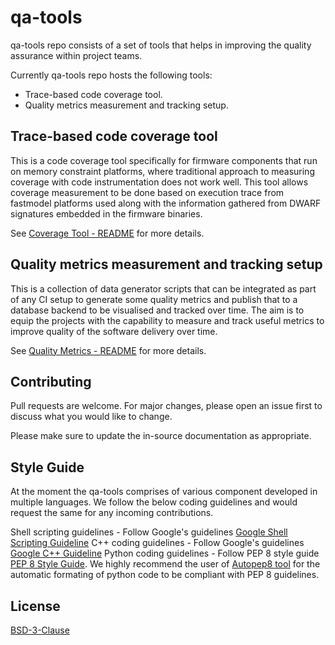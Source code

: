 # qa-tools

qa-tools repo consists of a set of tools that helps in improving the quality assurance within project teams.

Currently qa-tools repo hosts the following tools:
- Trace-based code coverage tool.
- Quality metrics measurement and tracking setup.

## Trace-based code coverage tool

This is a code coverage tool specifically for firmware components that run on memory constraint platforms, where traditional approach to measuring coverage with code instrumentation does not work well. This tool allows coverage measurement to be done based on execution trace from fastmodel platforms used along with the information gathered from DWARF signatures embedded in the firmware binaries.

See [Coverage Tool - README](./coverage-tool/readme.md) for more details.


## Quality metrics measurement and tracking setup

This is a collection of data generator scripts that can be integrated as part of any CI setup to generate some quality metrics and publish that to a database backend to be visualised and tracked over time. The aim is to equip the projects with the capability to measure and track useful metrics to improve quality of the software delivery over time.


See [Quality Metrics - README](./quality-metrics/readme.md) for more details.


## Contributing
Pull requests are welcome. For major changes, please open an issue first to discuss what you would like to change.

Please make sure to update the in-source documentation as appropriate.

## Style Guide

At the moment the qa-tools comprises of various component developed in multiple languages. We follow the below coding guidelines and would request the same for any incoming contributions.

Shell scripting guidelines - Follow Google's guidelines [Google Shell Scripting Guideline](https://google.github.io/styleguide/shellguide.html)
C++ coding guidelines - Follow Google's guidelines [Google C++ Guideline](https://google.github.io/styleguide/cppguide.html)
Python coding guidelines - Follow PEP 8 style guide [PEP 8 Style Guide](https://www.python.org/dev/peps/pep-0008/). We highly recommend the user of [Autopep8 tool](https://pypi.org/project/autopep8/) for the automatic formating of python code to be compliant with PEP 8 guidelines.

## License
[BSD-3-Clause](./license.md)

